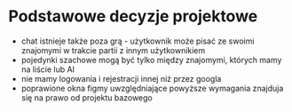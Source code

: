 # Podstawowe decyzje projektowe
- chat istnieje także poza grą - użytkownik może pisać ze swoimi znajomymi w trakcie partii z innym użytkownikiem
- pojedynki szachowe mogą być tylko między znajomymi, których mamy na liście lub AI
- nie mamy logowania i rejestracji innej niż przez googla
- poprawione okna figmy uwzględniające powyższe wymagania znajduja się na prawo od projektu bazowego
